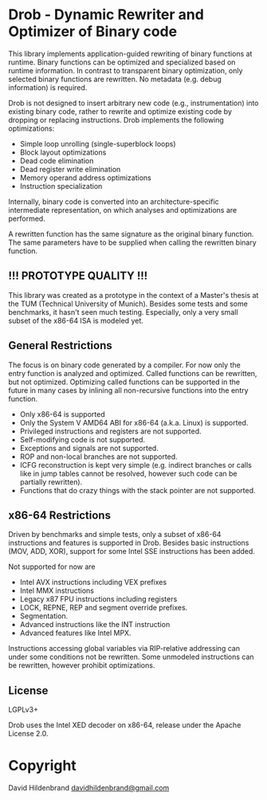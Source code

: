 # Drob - Dynamic Rewriter and Optimizer of Binary code

This library implements application-guided rewriting of binary
functions at runtime. Binary functions can be optimized and specialized
based on runtime information. In contrast to transparent binary optimization,
only selected binary functions are rewritten. No metadata (e.g. debug
information) is required.

Drob is not designed to insert arbitrary new code (e.g.,
instrumentation) into existing binary code, rather to rewrite and optimize
existing code by dropping or replacing instructions. Drob implements
the following optimizations:
* Simple loop unrolling (single-superblock loops)
* Block layout optimizations
* Dead code elimination
* Dead register write elimination
* Memory operand address optimizations
* Instruction specialization

Internally, binary code is converted into an architecture-specific
intermediate representation, on which analyses and optimizations are
performed.

A rewritten function has the same signature as the original binary
function. The same parameters have to be supplied when calling the
rewritten binary function.

## !!! PROTOTYPE QUALITY !!!

This library was created as a prototype in the context of a Master's thesis
at the TUM (Technical University of Munich). Besides some tests and
some benchmarks, it hasn't seen much testing. Especially, only a very
small subset of the x86-64 ISA is modeled yet.

## General Restrictions

The focus is on binary code generated by a compiler. For now only the entry
function is analyzed and optimized. Called functions can be rewritten, but
not optimized. Optimizing called functions can be supported in the future
in many cases by inlining all non-recursive functions into the entry
function.
* Only x86-64 is supported
* Only the System V AMD64 ABI for x86-64 (a.k.a. Linux) is supported.
* Privileged instructions and registers are not supported.
* Self-modifying code is not supported.
* Exceptions and signals are not supported.
* ROP and non-local branches are not supported.
* ICFG reconstruction is kept very simple (e.g. indirect branches or calls
  like in jump tables cannot be resolved, however such code can be partially
  rewritten).
* Functions that do crazy things with the stack pointer are not supported.

## x86-64 Restrictions

Driven by benchmarks and simple tests, only a subset of x86-64 instructions
and features is supported in Drob. Besides basic instructions
(MOV, ADD, XOR), support for some Intel SSE instructions has been added.

Not supported for now are
* Intel AVX instructions including VEX prefixes
* Intel MMX instructions
* Legacy x87 FPU instructions including registers
* LOCK, REPNE, REP and segment override prefixes.
* Segmentation.
* Advanced instructions like the INT instruction
* Advanced features like Intel MPX.

Instructions accessing global variables via RIP-relative addressing
can under some conditions not be rewritten. Some unmodeled instructions
can be rewritten, however prohibit optimizations.

## License

LGPLv3+

Drob uses the Intel XED decoder on x86-64, release under the Apache License 2.0.

# Copyright

David Hildenbrand <davidhildenbrand@gmail.com>
